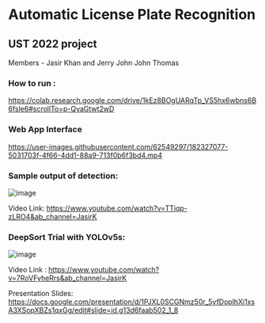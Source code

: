 # Automatic License Plate Recognition

## UST 2022 project

Members - Jasir Khan and Jerry John John Thomas

### How to run :
https://colab.research.google.com/drive/1kEz8BOgUARqTp_VS5hx6wbns6B6fsle6#scrollTo=p-QyaGtwt2wD

### Web App Interface


https://user-images.githubusercontent.com/62549297/182327077-5031703f-4f66-4dd1-88a9-713f0b6f3bd4.mp4



### Sample output of detection:
![image](https://user-images.githubusercontent.com/62549297/182034648-d902d66a-3eea-4b23-9188-162e6eb13d1c.png)

Video Link: https://www.youtube.com/watch?v=TTiqp-zLRO4&ab_channel=JasirK

### DeepSort Trial with YOLOv5s:
![image](https://user-images.githubusercontent.com/62549297/182034560-aab4d2f6-2be5-4567-8ad2-091d3caca775.png)

Video Link : https://www.youtube.com/watch?v=7RoVFyheRrs&ab_channel=JasirK 

Presentation Slides: https://docs.google.com/presentation/d/1PJXL0SCGNmz50r_5yfDoplhXj1xsA3XSopXBZs1qxGg/edit#slide=id.g13d6faab502_1_8
